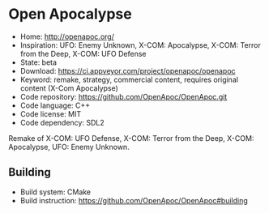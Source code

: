 # Open Apocalypse

- Home: http://openapoc.org/
- Inspiration: UFO: Enemy Unknown, X-COM: Apocalypse, X-COM: Terror from the Deep, X-COM: UFO Defense
- State: beta
- Download: https://ci.appveyor.com/project/openapoc/openapoc
- Keyword: remake, strategy, commercial content, requires original content (X-Com Apocalypse)
- Code repository: https://github.com/OpenApoc/OpenApoc.git
- Code language: C++
- Code license: MIT
- Code dependency: SDL2

Remake of X-COM: UFO Defense, X-COM: Terror from the Deep, X-COM: Apocalypse, UFO: Enemy Unknown.

## Building

- Build system: CMake
- Build instruction: https://github.com/OpenApoc/OpenApoc#building

